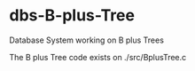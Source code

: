# dbs-B-plus-Tree
Database System working on B plus Trees

The B plus Tree code exists on ./src/BplusTree.c
